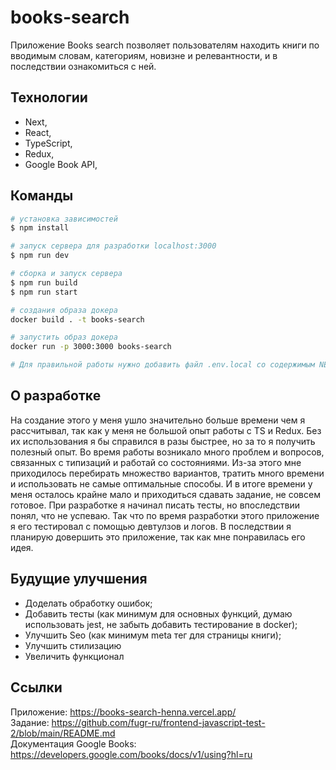 # books-search

Приложение Books search позволяет пользователям находить книги по вводимым словам, категориям, новизне и релевантности, и в последствии ознакомиться с ней.

## Технологии

- Next,
- React,
- TypeScript,
- Redux,
- Google Book API,

## Команды

```bash
# установка зависимостей
$ npm install

# запуск сервера для разработки localhost:3000
$ npm run dev

# сборка и запуск сервера
$ npm run build
$ npm run start

# создания образа докера
docker build . -t books-search

# запустить образ докера
docker run -p 3000:3000 books-search

# Для правильной работы нужно добавить файл .env.local со содержимым NEXT_PUBLIC_API_KEY=<Ваш API key>. Создать API key можно здесь https://console.cloud.google.com/apis/credentials
```

## О разработке

На создание этого у меня ушло значительно больше времени чем я рассчитывал, так как у меня не большой опыт работы с TS и Redux. Без их использования я бы справился в разы быстрее, но за то я получить полезный опыт. Во время работы возникало много проблем и вопросов, связанных с типизаций и работай со состояниями. Из-за этого мне приходилось перебирать множество вариантов, тратить много времени и использовать не самые оптимальные способы. И в итоге времени у меня осталось крайне мало и приходиться сдавать задание, не совсем готовое. При разработке я начинал писать тесты, но впоследствии понял, что не успеваю. Так что по время разработки этого приложение я его тестировал с помощью девтулзов и логов. В последствии я планирую довершить это приложение, так как мне понравилась его идея.

## Будущие улучшения

- Доделать обработку ошибок;
- Добавить тесты (как минимум для основных функций, думаю использовать jest, не забыть добавить тестирование в docker);
- Улучшить Seo (как минимум meta тег для страницы книги);
- Улучшить стилизацию
- Увеличить функционал

## Cсылки
Приложение: https://books-search-henna.vercel.app/  
Задание: https://github.com/fugr-ru/frontend-javascript-test-2/blob/main/README.md  
Документация Google Books: https://developers.google.com/books/docs/v1/using?hl=ru  

